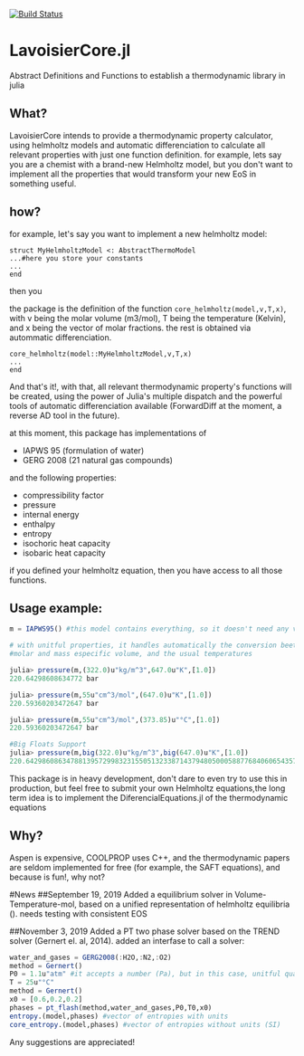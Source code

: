 [![Build Status](https://travis-ci.com/longemen3000/LavoisierCore.jl.svg?branch=master)](https://travis-ci.com/longemen3000/LavoisierCore.jl)

# LavoisierCore.jl
Abstract Definitions and Functions to establish a thermodynamic library in julia

## What?
LavoisierCore intends to provide a thermodynamic property calculator, using helmholtz models and automatic differenciation to calculate all relevant properties with just one function definition. for example, lets say you are a chemist with a brand-new Helmholtz model,
but you don't want to implement all the properties that would transform your new EoS in something useful. 


## how?
for example, let's say you want to implement a new helmholtz model:
```
struct MyHelmholtzModel <: AbstractThermoModel
...#here you store your constants
...
end
```
then you

the package is the definition of the function `core_helmholtz(model,v,T,x)`, with v being the molar volume (m3/mol), T being the temperature (Kelvin), and x being the vector of molar fractions. the rest is obtained via autommatic differenciation.

```
core_helmholtz(model::MyHelmholtzModel,v,T,x)
...
end
```

And that's it!, with that, all relevant thermodynamic property's functions will be created, using the power of Julia's multiple dispatch and the powerful tools of automatic differenciation available (ForwardDiff at the moment, a reverse AD tool in the future).

at this moment, this package has implementations of 
* IAPWS 95 (formulation of water)
* GERG 2008 (21 natural gas compounds)

 and the following properties:

* compressibility factor
* pressure
* internal energy
* enthalpy
* entropy
* isochoric heat capacity
* isobaric heat capacity

if you defined your helmholtz equation, then you have access to all those functions.

## Usage example:
```julia
m = IAPWS95() #this model contains everything, so it doesn't need any variables to be created

# with unitful properties, it handles automatically the conversion beetween molar and mass density, 
#molar and mass especific volume, and the usual temperatures

julia> pressure(m,(322.0)u"kg/m^3",647.0u"K",[1.0])
220.64298608634772 bar

julia> pressure(m,55u"cm^3/mol",(647.0)u"K",[1.0])
220.59360203472647 bar

julia> pressure(m,55u"cm^3/mol",(373.85)u"°C",[1.0])
220.59360203472647 bar

#Big Floats Support
julia> pressure(m,big(322.0)u"kg/m^3",big(647.0)u"K",[1.0])
220.6429860863478813957299832315505132338714379480500058877684060654357069055415 bar

```
This package is in heavy development, don't dare to even try to use this in production, but feel free to submit your own Helmholtz equations,the long term idea is to implement the DiferencialEquations.jl of the thermodynamic equations

## Why?

Aspen is expensive, COOLPROP uses C++, and the thermodynamic papers are seldom implemented for free (for example,
the SAFT equations), and because is fun!, why not?

#News 
##September 19, 2019
Added a equilibrium solver in Volume-Temperature-mol, based on a unified representation
of helmholtz equilibria (). needs testing with consistent EOS

##November 3, 2019
Added a PT two phase solver based on the TREND solver (Gernert el. al, 2014). added an interfase to call a solver:

```julia
water_and_gases = GERG2008(:H2O,:N2,:O2)
method = Gernert()
P0 = 1.1u"atm" #it accepts a number (Pa), but in this case, unitful quantities are better
T = 25u"°C"
method = Gernert()
x0 = [0.6,0.2,0.2]
phases = pt_flash(method,water_and_gases,P0,T0,x0)
entropy.(model,phases) #vector of entropies with units
core_entropy.(model,phases) #vector of entropies without units (SI)
```
Any suggestions are appreciated!



